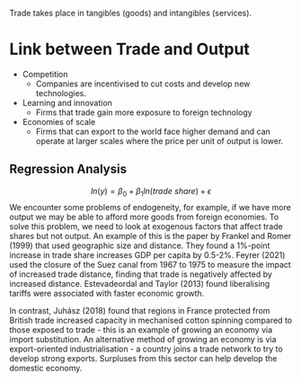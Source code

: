Trade takes place in tangibles (goods) and intangibles (services).
# Link between Trade and Output
- Competition
	- Companies are incentivised to cut costs and develop new technologies.
- Learning and innovation
	- Firms that trade gain more exposure to foreign technology
- Economies of scale
	- Firms that can export to the world face higher demand and can operate at larger scales where the price per unit of output is lower.
## Regression Analysis
$$
ln (y) = \beta_0 + \beta_1 ln(trade~share)+\epsilon
$$
We encounter some problems of endogeneity, for example, if we have more output we may be able to afford more goods from foreign economies. To solve this problem, we need to look at exogenous factors that affect trade shares but not output.
An example of this is the paper by Frankel and Romer (1999) that used geographic size and distance. They found a 1%-point increase in trade share increases GDP per capita by 0.5-2%.
Feyrer (2021) used the closure of the Suez canal from 1967 to 1975 to measure the impact of increased trade distance, finding that trade is negatively affected by increased distance.
Estevadeordal and Taylor (2013) found liberalising tariffs were associated with faster economic growth.

In contrast, Juhász (2018) found that regions in France protected from British trade increased capacity in mechanised cotton spinning compared to those exposed to trade - this is an example of growing an economy via import substitution.
An alternative method of growing an economy is via export-oriented industrialisation - a country joins a trade network to try to develop strong exports. Surpluses from this sector can help develop the domestic economy.